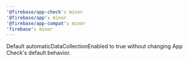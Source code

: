 ```yaml
---
'@firebase/app-check': minor
'@firebase/app': minor
'@firebase/app-compat': minor
'firebase': minor
---
```


Default automaticDataCollectionEnabled to true without changing App Check's default behavior.
